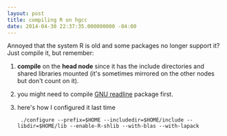 ```yaml
---
layout: post
title: compiling R on hgcc
date: 2014-04-30 22:37:35.000000000 -04:00
---
```

Annoyed that the system R is old and some packages no longer support it? Just compile it, but remember:

1. **compile** on the **head node** since it has the include directories and shared libraries mounted (it's sometimes mirrored on the other nodes but don't count on it).
2. you might need to compile [GNU readline](http://cnswww.cns.cwru.edu/php/chet/readline/rltop.html) package first. 
3. here's how I configured it last time

		./configure --prefix=$HOME --includedir=$HOME/include --libdir=$HOME/lib --enable-R-shlib --with-blas --with-lapack
